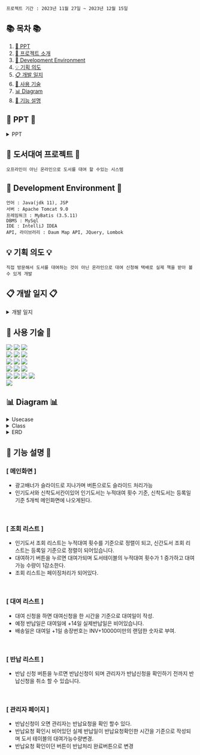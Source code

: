 ```bash
프로젝트 기간 : 2023년 11월 27일 ~ 2023년 12월 15일
```
## 📚 목차 📚

1. [📂 PPT](#-ppt-)
2. [📖 프로젝트 소개](#-도서대여-프로젝트-)
3. [🔧 Development Environment](#-development-environment-)
4. [💡 기획 의도](#-기획-의도-)
5. [📋 개발 일지](#-개발-일지-)
6. [🔨 사용 기술](#-사용-기술-)
7. [📊 Diagram](#-diagram-)
8. [📝 기능 설명](#-기능-설명-)


## 📂 PPT 📂

<details><summary>PPT</summary>

![1](https://github.com/juheon0524/BookRental-spring/assets/126125401/a754a9b0-927f-41ca-b6e1-fc6b87eb56a2)
![2](https://github.com/juheon0524/BookRental-spring/assets/126125401/9be0d7cf-35d9-47fd-89b9-03b6f72009e6)
![3](https://github.com/juheon0524/BookRental-spring/assets/126125401/1a7f64d3-1ab2-489c-aac9-54135bb4f910)
![4](https://github.com/juheon0524/BookRental-spring/assets/126125401/3e284cbc-d5e0-4656-abdc-6422526a6d7f)
![5](https://github.com/juheon0524/BookRental-spring/assets/126125401/c63746ee-fdbd-4582-902d-998613f80bb0)
![6](https://github.com/juheon0524/BookRental-spring/assets/126125401/41ad9741-a2b5-4035-b30a-fa226d40607f)
![7](https://github.com/juheon0524/BookRental-spring/assets/126125401/0518e068-0545-4cc1-9d5a-abd47ae48298)
![8](https://github.com/juheon0524/BookRental-spring/assets/126125401/f9d651be-8359-478c-92d7-4395ae0efced)
![9](https://github.com/juheon0524/BookRental-spring/assets/126125401/1a4318ed-ad0b-47bb-9e13-23b212579061)
![10](https://github.com/juheon0524/BookRental-spring/assets/126125401/131f7b7c-430e-4a7e-b068-2484ae54c837)
![11](https://github.com/juheon0524/BookRental-spring/assets/126125401/e3d5ceee-751d-4cb2-8886-c5e202859691)
![12](https://github.com/juheon0524/BookRental-spring/assets/126125401/0b33c11e-e40f-4af0-8a7a-e3e8d879371e)
![13](https://github.com/juheon0524/BookRental-spring/assets/126125401/99739f35-537c-4e87-a3b3-3bb0f5bf283d)
![14](https://github.com/juheon0524/BookRental-spring/assets/126125401/644f4df8-99a3-4474-a024-e2611299145c)
![15](https://github.com/juheon0524/BookRental-spring/assets/126125401/a8a7efa8-340d-4df4-a2df-3fed118068fb)
![16](https://github.com/juheon0524/BookRental-spring/assets/126125401/b75a10a5-2ea4-4c38-9a82-dcaccacfe414)
![17](https://github.com/juheon0524/BookRental-spring/assets/126125401/d8852066-5196-41f4-a899-e4a206534516)
![18](https://github.com/juheon0524/BookRental-spring/assets/126125401/1432bc8e-1177-4260-a020-53c5f6b5b14e)
![19](https://github.com/juheon0524/BookRental-spring/assets/126125401/efcce079-e136-4a1f-bba0-feeb2a70be3e)
![20](https://github.com/juheon0524/BookRental-spring/assets/126125401/de7cb6ad-a6df-4ef9-af74-60cef244e056)
![21](https://github.com/juheon0524/BookRental-spring/assets/126125401/77f7bdfa-b254-4795-9e4a-3b838c469cbc)
![22](https://github.com/juheon0524/BookRental-spring/assets/126125401/c1f52015-8be7-4287-9a6b-94099485a5bd)
![23](https://github.com/juheon0524/BookRental-spring/assets/126125401/744f9410-1cdf-45e5-9557-c2cbef67bb1f)
![24](https://github.com/juheon0524/BookRental-spring/assets/126125401/501561a4-445d-40f8-bc97-33a3af0765df)

</details>
      
## 📖 도서대여 프로젝트 📖
```bash프로젝트 소개
오프라인이 아닌 온라인으로 도서를 대여 할 수있는 시스템
```
## 🔧 Development Environment 🔧
```
언어 : Java(jdk 11), JSP
서버 : Apache Tomcat 9.0
프레임워크 : MyBatis (3.5.11)
DBMS : MySql
IDE : IntelliJ IDEA
API, 라이브러리 : Daum Map API, JQuery, Lombok
```


## 💡 기획 의도 💡
```
직접 방문해서 도서를 대여하는 것이 아닌 온라인으로 대여 신청해 택배로 실제 책을 받아 볼수 있게 개발
```

## 📋 개발 일지 📋
<details><summary>개발 일지</summary>
   
![개발일정](https://github.com/juheon0524/BookRental-spring/assets/126125401/b24ec0b2-eacd-45ae-9daa-fc581c86f499)

</details>

## 🔨 사용 기술 🔨
<div>
<img src="https://img.shields.io/badge/Html5-E34F26?style=flat-square&logo=html5&logoColor=white">
<img src="https://img.shields.io/badge/javascript-F7DF1E?style=flat-square&logo=javascript&logoColor=black">
<img src="https://img.shields.io/badge/css3-1572B6?style=flat-square&logo=CSS3&logoColor=white">
<br>    
<img src="https://img.shields.io/badge/JAVA-C01818?style=flat-square&logo=coffeescript&logoColor=white" />
<img src="https://img.shields.io/badge/MySQL-4479A1?style=flat&logo=MySQL&logoColor=white" />
<img src="https://img.shields.io/badge/MariaDB-003545?style=flat&logo=MariaDB&logoColor=white" />
<br>
<img src="https://img.shields.io/badge/IntelliJ-000000?style=flat-square&logo=intellijidea&logoColor=white" />
<img src="https://img.shields.io/badge/Slack-4A154B?style=flat-square&logo=slack&logoColor=white" />
<img src="https://img.shields.io/badge/StarUML-E25A1C?style=flat-square&logo=apachespark&logoColor=white" />
<br>
<img src="https://img.shields.io/badge/GitHub-181717?style=flat-square&logo=GitHub&logoColor=white" />
<img src="https://img.shields.io/badge/Git-F05032?style=flat-square&logo=git&logoColor=white" />
<img src="https://img.shields.io/badge/Sourcetree-0052CC?style=flat-square&logo=Sourcetree&logoColor=blue" />
<br>
<img src="https://img.shields.io/badge/JSP-E34F26?style=flat-square&logo=JSP&logoColor=white">
<img src="https://img.shields.io/badge/AWS-232F3E?style=flat&logo=AWS&logoColor=yellow" />
<img src="https://img.shields.io/badge/MyBatis-000000?style=flat-square&logo=MyBatis&logoColor=white" />
<img src="https://img.shields.io/badge/Servlet-E25A1C?style=flat-square&logo=Servlet&logoColor=white" />
<br>
<img src="https://img.shields.io/badge/Bootstrap-80247B?style=flat-square&logo=Bootstrap&logoColor=white" />
      
## 📊 Diagram 📊

<details><summary>Usecase</summary>
<img src="https://github.com/juheon0524/BookRental-spring/assets/126125401/e3d5ceee-751d-4cb2-8886-c5e202859691">
</details>

<details><summary>Class</summary>
<img src="https://github.com/juheon0524/BookRental-spring/assets/126125401/0b33c11e-e40f-4af0-8a7a-e3e8d879371e">
</details>

<details><summary>ERD</summary>
<img src="https://github.com/juheon0524/BookRental-spring/assets/126125401/a8a7efa8-340d-4df4-a2df-3fed118068fb">
</details>


## 📝 기능 설명 📝

### [ 메인화면 ]
- 광고배너가 슬라이드로 지나가며 버튼으로도 슬라이드 처리가능
- 인기도서와 신착도서칸이있어 인기도서는 누적대여 횟수 기준, 신착도서는 등록일 기준 5개씩 메인화면에 나오게된다.

<br>

### [ 조회 리스트 ]
- 인기도서 조회 리스트는 누적대여 횟수를 기준으로 정렬이 되고, 신간도서 조회 리스트는 등록일 기준으로 정렬이 되어있습니다.
- 대여하기 버튼을 누르면 대여가되며 도서테이블의 누적대여 횟수가 1 증가하고 대여가능 수량이 1감소한다.
- 조회 리스트는 페이징처리가 되어있다.

<br>

### [ 대여 리스트 ]
- 대여 신청을 하면 대여신청을 한 시간을 기준으로 대여일이 작성.
- 예정 반납일은 대여일에 +14일 실제반납일은 비어있습니다.
- 배송일은 대여일 +1일 송장번호는 INV+10000미만의 랜덤한 숫자로 부여.

<br>

### [ 반납 리스트 ]
- 반납 신청 버튼을 누르면 반납신청이 되며 관리자가 반납신청을 확인하기 전까지 반납신청을 취소 할 수 있습니다.

<br>

### [ 관리자 페이지 ]
- 반납신청이 오면 관리자는 반납요청을 확인 할수 있다.
- 반납요청 확인시 비어있던 실제 반납일이 반납요청확인한 시간을 기준으로 작성되며 도서 테이블의 대여가능수량변경.
- 반납요청 확인이던 버튼이 반납처리 완료버튼으로 변경

<br>




</div>
